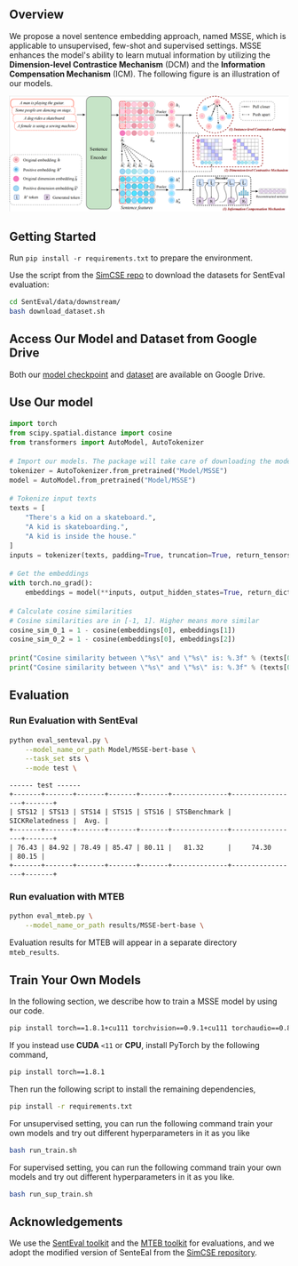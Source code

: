 ## Overview

We propose a novel sentence embedding approach, named MSSE, which is applicable to unsupervised, few-shot and supervised settings. 
MSSE enhances the model's ability to learn mutual information by utilizing the **Dimension-level Contrastice Mechanism** (DCM) and the **Information Compensation Mechanism** (ICM). The following figure is an illustration of our models.

![](figure/model.png)


## Getting Started

Run `pip install -r requirements.txt` to prepare the environment.

Use the script from the [SimCSE repo](https://github.com/princeton-nlp/SimCSE) to download the datasets for SentEval evaluation:

```bash
cd SentEval/data/downstream/
bash download_dataset.sh
```

## Access Our Model and Dataset from Google Drive
Both our [model checkpoint](https://drive.google.com/drive/folders/1_ioL3L7NJWUN4sQMyvdvgTAkb1YDZnx0?usp=drive_link) and [dataset](https://drive.google.com/file/d/1drl41wVn0aag8dSU2VXfOvtf2fN9dIKw/view?usp=drive_link) are available on Google Drive.


## Use Our model
``` python
import torch
from scipy.spatial.distance import cosine
from transformers import AutoModel, AutoTokenizer

# Import our models. The package will take care of downloading the models from the google drives
tokenizer = AutoTokenizer.from_pretrained("Model/MSSE")
model = AutoModel.from_pretrained("Model/MSSE")

# Tokenize input texts
texts = [
    "There's a kid on a skateboard.",
    "A kid is skateboarding.",
    "A kid is inside the house."
]
inputs = tokenizer(texts, padding=True, truncation=True, return_tensors="pt")

# Get the embeddings
with torch.no_grad():
    embeddings = model(**inputs, output_hidden_states=True, return_dict=True).pooler_output

# Calculate cosine similarities
# Cosine similarities are in [-1, 1]. Higher means more similar
cosine_sim_0_1 = 1 - cosine(embeddings[0], embeddings[1])
cosine_sim_0_2 = 1 - cosine(embeddings[0], embeddings[2])

print("Cosine similarity between \"%s\" and \"%s\" is: %.3f" % (texts[0], texts[1], cosine_sim_0_1))
print("Cosine similarity between \"%s\" and \"%s\" is: %.3f" % (texts[0], texts[2], cosine_sim_0_2))

```
## Evaluation

### Run Evaluation with SentEval
```bash
python eval_senteval.py \
    --model_name_or_path Model/MSSE-bert-base \
    --task_set sts \
    --mode test \
```

```
------ test ------
+-------+-------+-------+-------+-------+--------------+-----------------+-------+
| STS12 | STS13 | STS14 | STS15 | STS16 | STSBenchmark | SICKRelatedness |  Avg. |
+-------+-------+-------+-------+-------+--------------+-----------------+-------+
| 76.43 | 84.92 | 78.49 | 85.47 | 80.11 |   81.32      |     74.30       | 80.15 |
+-------+-------+-------+-------+-------+--------------+-----------------+-------+
```

### Run evaluation with MTEB
``` bash
python eval_mteb.py \
    --model_name_or_path results/MSSE-bert-base \
```
Evaluation results for MTEB will appear in a separate directory `mteb_results`.


## Train Your Own Models

In the following section, we describe how to train a MSSE model by using our code.

```bash
pip install torch==1.8.1+cu111 torchvision==0.9.1+cu111 torchaudio==0.8.1 -f https://download.pytorch.org/whl/torch_stable.html
```

If you instead use **CUDA** `<11` or **CPU**, install PyTorch by the following command,

```bash
pip install torch==1.8.1
```

Then run the following script to install the remaining dependencies,

```bash
pip install -r requirements.txt
```
For unsupervised setting, you can run the following command train your own models and try out different hyperparameters in it as you like
```bash
bash run_train.sh
```

For supervised setting, you can run the following command train your own models and try out different hyperparameters in it as you like.
```bash
bash run_sup_train.sh
```

## Acknowledgements

We use the [SentEval toolkit](https://github.com/facebookresearch/SentEval) and the [MTEB toolkit](https://github.com/embeddings-benchmark/mteb) for evaluations, and we adopt the modified version of SenteEal from the [SimCSE repository](https://github.com/princeton-nlp/SimCSE).